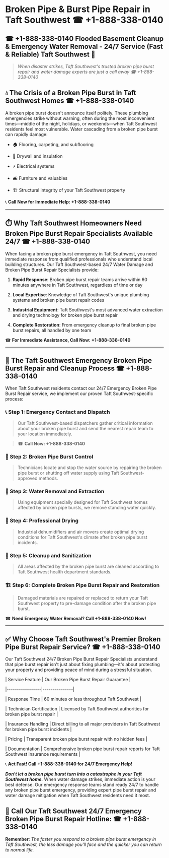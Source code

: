 # Broken Pipe & Burst Pipe Repair in Taft Southwest ☎ +1-888-338-0140  
## ☎ +1-888-338-0140 Flooded Basement Cleanup & Emergency Water Removal - 24/7 Service (Fast & Reliable) Taft Southwest 🚨  

> *When disaster strikes, Taft Southwest's trusted broken pipe burst repair and water damage experts are just a call away ☎ +1-888-338-0140*  

## 💧 The Crisis of a Broken Pipe Burst in Taft Southwest Homes ☎ +1-888-338-0140  

A broken pipe burst doesn't announce itself politely. These plumbing emergencies strike without warning, often during the most inconvenient times—middle of the night, holidays, or weekends—when Taft Southwest residents feel most vulnerable. Water cascading from a broken pipe burst can rapidly damage:  

* 🏠 Flooring, carpeting, and subflooring  
* 🧱 Drywall and insulation  
* ⚡ Electrical systems  
* 🛋️ Furniture and valuables  
* 🏗️ Structural integrity of your Taft Southwest property  

📞 **Call Now for Immediate Help: +1-888-338-0140**  

---  

## ⏱️ Why Taft Southwest Homeowners Need Broken Pipe Burst Repair Specialists Available 24/7 ☎ +1-888-338-0140  

When facing a broken pipe burst emergency in Taft Southwest, you need immediate response from qualified professionals who understand local building structures. Our Taft Southwest-based 24/7 Water Damage and Broken Pipe Burst Repair Specialists provide:  

1. **Rapid Response**: Broken pipe burst repair teams arrive within 60 minutes anywhere in Taft Southwest, regardless of time or day  
2. **Local Expertise**: Knowledge of Taft Southwest's unique plumbing systems and broken pipe burst repair codes  
3. **Industrial Equipment**: Taft Southwest's most advanced water extraction and drying technology for broken pipe burst repair  
4. **Complete Restoration**: From emergency cleanup to final broken pipe burst repairs, all handled by one team  

☎ **For Immediate Assistance, Call Now: +1-888-338-0140**  

---  

## 🔧 The Taft Southwest Emergency Broken Pipe Burst Repair and Cleanup Process ☎ +1-888-338-0140  

When Taft Southwest residents contact our 24/7 Emergency Broken Pipe Burst Repair service, we implement our proven Taft Southwest-specific process:  

### 📞 Step 1: Emergency Contact and Dispatch  
> Our Taft Southwest-based dispatchers gather critical information about your broken pipe burst and send the nearest repair team to your location immediately.  
> ☎ **Call Now: +1-888-338-0140**  

### 🚿 Step 2: Broken Pipe Burst Control  
> Technicians locate and stop the water source by repairing the broken pipe burst or shutting off water supply using Taft Southwest-approved methods.  

### 🌊 Step 3: Water Removal and Extraction  
> Using equipment specially designed for Taft Southwest homes affected by broken pipe bursts, we remove standing water quickly.  

### 💨 Step 4: Professional Drying  
> Industrial dehumidifiers and air movers create optimal drying conditions for Taft Southwest's climate after broken pipe burst incidents.  

### 🧼 Step 5: Cleanup and Sanitization  
> All areas affected by the broken pipe burst are cleaned according to Taft Southwest health department standards.  

### 🏗️ Step 6: Complete Broken Pipe Burst Repair and Restoration  
> Damaged materials are repaired or replaced to return your Taft Southwest property to pre-damage condition after the broken pipe burst.  

☎ **Need Emergency Water Removal? Call +1-888-338-0140 Now!**  

---  

## ✅ Why Choose Taft Southwest's Premier Broken Pipe Burst Repair Service? ☎ +1-888-338-0140  

Our Taft Southwest 24/7 Broken Pipe Burst Repair Specialists understand that pipe burst repair isn't just about fixing plumbing—it's about protecting your property and providing peace of mind during a stressful situation.  

| Service Feature | Our Broken Pipe Burst Repair Guarantee |  
|-----------------|---------------|  
| Response Time | 60 minutes or less throughout Taft Southwest |  
| Technician Certification | Licensed by Taft Southwest authorities for broken pipe burst repair |  
| Insurance Handling | Direct billing to all major providers in Taft Southwest for broken pipe burst incidents |  
| Pricing | Transparent broken pipe burst repair with no hidden fees |  
| Documentation | Comprehensive broken pipe burst repair reports for Taft Southwest insurance requirements |  

📞 **Act Fast! Call +1-888-338-0140 for 24/7 Emergency Help!**  

***Don't let a broken pipe burst turn into a catastrophe in your Taft Southwest home.*** When water damage strikes, immediate action is your best defense. Our emergency response teams stand ready 24/7 to handle any broken pipe burst emergency, providing expert pipe burst repair and water damage mitigation when Taft Southwest residents need it most.  

## 📱 Call Our Taft Southwest 24/7 Emergency Broken Pipe Burst Repair Hotline: ☎ +1-888-338-0140  

**Remember**: *The faster you respond to a broken pipe burst emergency in Taft Southwest, the less damage you'll face and the quicker you can return to normal life.*